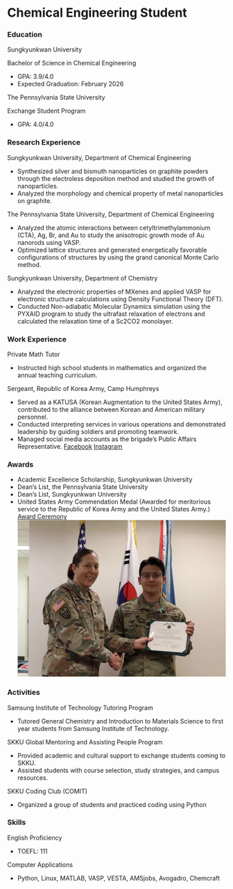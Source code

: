 # Chemical Engineering Student

### Education
Sungkyunkwan University

Bachelor of Science in Chemical Engineering
- GPA: 3.9/4.0
- Expected Graduation: February 2026

The Pennsylvania State University

Exchange Student Program
- GPA: 4.0/4.0


### Research Experience
Sungkyunkwan University, Department of Chemical Engineering
- Synthesized silver and bismuth nanoparticles on graphite powders through the electroless deposition method and studied the growth of nanoparticles.
- Analyzed the morphology and chemical property of metal nanoparticles on graphite.

The Pennsylvania State University, Department of Chemical Engineering
- Analyzed the atomic interactions between cetyltrimethylammonium (CTA), Ag, Br, and Au to study the anisotropic growth mode of Au nanorods using VASP.
- Optimized lattice structures and generated energetically favorable configurations of structures by using the grand canonical Monte Carlo method.

Sungkyunkwan University, Department of Chemistry
- Analyzed the electronic properties of MXenes and applied VASP for electronic structure calculations using Density Functional Theory (DFT).
- Conducted Non-adiabatic Molecular Dynamics simulation using the PYXAID program to study the ultrafast relaxation of electrons and calculated the relaxation time of a Sc2CO2 monolayer.


### Work Experience
Private Math Tutor
- Instructed high school students in mathematics and organized the annual teaching curriculum.

Sergeant, Republic of Korea Army, Camp Humphreys
- Served as a KATUSA (Korean Augmentation to the United States Army), contributed to the alliance between Korean and American military personnel.
- Conducted interpreting services in various operations and demonstrated leadership by guiding soldiers and promoting teamwork.
- Managed social media accounts as the brigade’s Public Affairs Representative.
[Facebook](https://www.facebook.com/501MIBDE/)
[Instagram](https://www.instagram.com/501stmib_t/)


### Awards
- Academic Excellence Scholarship, Sungkyunkwan University
- Dean’s List, the Pennsylvania State University
- Dean’s List, Sungkyunkwan University
- United States Army Commendation Medal
  (Awarded for meritorious service to the Republic of Korea Army and the United States Army.)
[Award Ceremony](https://www.facebook.com/share/p/178udpCNqw/?mibextid=wwXIfr)
![ARCOM](/assets/withCOL.jpg)


### Activities
Samsung Institute of Technology Tutoring Program
- Tutored General Chemistry and Introduction to Materials Science to first year students from Samsung Institute of Technology.

SKKU Global Mentoring and Assisting People Program
- Provided academic and cultural support to exchange students coming to SKKU.
- Assisted students with course selection, study strategies, and campus resources.

SKKU Coding Club (COMIT)
- Organized a group of students and practiced coding using Python


### Skills
English Proficiency
- TOEFL: 111

Computer Applications
- Python, Linux, MATLAB, VASP, VESTA, AMSjobs, Avogadro, Chemcraft
